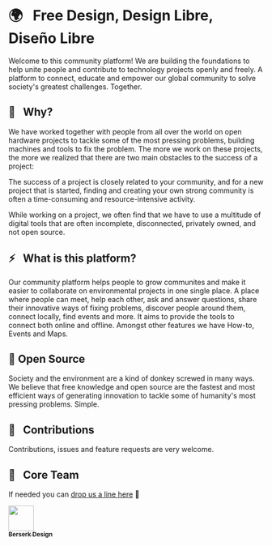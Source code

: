 
# 🌍 &nbsp; Free Design, Design Libre, Diseño Libre

Welcome to this community platform! We are building the foundations to help unite people and contribute to technology projects openly and freely. A platform to connect, educate and empower our global community to solve society's greatest challenges. Together.

## 👀 &nbsp; Why?

We have worked together with people from all over the world on open hardware projects to tackle some of the most pressing problems, building machines and tools to fix the problem. The more we work on these projects, the more we realized that there are two main obstacles to the success of a project:

   The success of a project is closely related to your community, and for a new project that is started, finding and creating your own strong community is often a time-consuming and resource-intensive activity.
  
   While working on a project, we often find that we have to use a multitude of digital tools that are often incomplete, disconnected, privately owned, and not open source.

## ⚡️ &nbsp; What is this platform?

Our community platform helps people to grow communites and make it easier to collaborate on environmental projects in one single place. A place where people can meet, help each other, ask and answer questions, share their innovative ways of fixing problems, discover people around them, connect locally, find events and more. It aims to provide the tools to connect both online and offline. Amongst other features we have How-to, Events and Maps.

## 👐 Open Source

Society and the environment are a kind of donkey screwed in many ways. We believe that free knowledge and open source are the fastest and most efficient ways of generating innovation to tackle some of humanity's most pressing problems. Simple.

## 🤝 &nbsp; Contributions

Contributions, issues and feature requests are very welcome.

## 🌟 &nbsp; Core Team

If needed you can [drop us a line here](mailto:alejandroalvarez@berserk.design?subject=contact%20from%20github) 👋

<!-- ALL-CONTRIBUTORS-LIST:START - Do not remove or modify this section -->
<!-- prettier-ignore -->
[<img src="https://avatars0.githubusercontent.com/u/12936825?s=460&v=4" width="50px;"/><br /><sub><b>Berserk Design</b></sub>](https://github.com/berserkdesign)

<!-- ALL-CONTRIBUTORS-LIST:END -->
